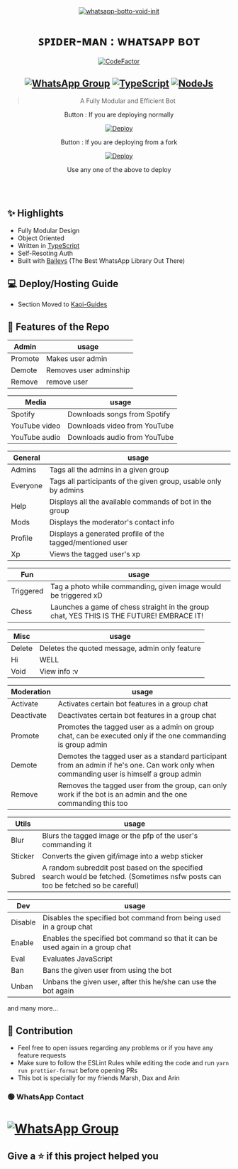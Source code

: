 <div align="center">
<a href="https://ibb.co/wQ4GK21"><img src="https://c.tenor.com/KZ-tKYgNvR0AAAAC/spider-man.gif" alt="whatsapp-botto-void-init" border="0"></a>

# **ꜱᴘɪᴅᴇʀ-ᴍᴀɴ : ᴡʜᴀᴛꜱᴀᴘᴘ ʙᴏᴛ**
[![CodeFactor](https://www.codefactor.io/repository/github/prajjwaldatir/kaoi/badge)](https://www.codefactor.io/repository/github/prajjwaldatir/kaoi)
## [![WhatsApp Group](https://img.shields.io/badge/WhatsApp-25D366?style=for-the-badge&logo=whatsapp&logoColor=white)](https://wa.me/919662713165) [![TypeScript](https://img.shields.io/badge/TypeScript-007ACC?style=for-the-badge&logo=typescript&logoColor=white)](https://www.typescriptlang.org/) [![NodeJs](https://img.shields.io/badge/Node.js-43853D?style=for-the-badge&logo=node.js&logoColor=white)](https://nodejs.org/en/)

> A Fully Modular and Efficient Bot <br>

  Button : If you are deploying normally

  
  [![Deploy](https://www.herokucdn.com/deploy/button.png)](https://heroku.com/deploy?template=https://github.com/Pain77/Spider-Man/blob/main)

  Button : If you are deploying from a fork
  
  
 [![Deploy](https://www.herokucdn.com/deploy/button.png)](https://heroku.com/deploy)

  
 Use any one of the above to deploy
  
</div><br/>
<br/>

## ✨ Highlights
- Fully Modular Design
- Object Oriented
- Written in [TypeScript](https://www.typescriptlang.org/)
- Self-Resoting Auth
- Built with [Baileys](https://github.com/adiwajshing/baileys) (The Best WhatsApp Library Out There) 

## 💻 Deploy/Hosting Guide
- Section Moved to [Kaoi-Guides](https://github.com/Hiroto77/Kaoi-Guides)
## 🍥 Features of the Repo
|Admin| usage | 
|------|--------| 
|Promote |  Makes user admin      | 
|Demote |Removes user adminship  |
| Remove | remove user |  

|Media| usage | 
|----|--------| 
|Spotify|  Downloads songs from Spotify| 
|YouTube video |Downloads video from YouTube| 
|YouTube audio| Downloads audio from YouTube|  |Utils| usage | |-----|--------| |Sticker|  Contains sticker related Coomands |  #### Send hi to see if the bot is on or not.

|General| usage |
|----|--------|
|Admins| Tags all the admins in a given group|
|Everyone| Tags all participants of the given group, usable only by admins|
|Help| Displays all the available commands of bot in the group|
|Mods| Displays the moderator's contact info|
|Profile| Displays a generated profile of the tagged/mentioned user|
|Xp| Views the tagged user's xp|

|Fun| usage|
|----|--------|
|Triggered| Tag a photo while commanding, given image would be triggered xD|
|Chess| Launches a game of chess straight in the group chat, YES THIS IS THE FUTURE! EMBRACE IT!|

|Misc| usage|
|----|--------|
|Delete| Deletes the quoted message, admin only feature|
|Hi| WELL|
|Void| View info :v|

|Moderation| usage|
|----|--------|
Activate| Activates certain bot features in a group chat|
|Deactivate| Deactivates certain bot features in a group chat|
|Promote| Promotes the tagged user as a admin on group chat, can be executed only if the one commanding is group admin|
|Demote| Demotes the tagged user as a standard participant from an admin if he's one. Can work only when commanding user is himself a group admin|
|Remove| Removes the tagged user from the group, can only work if the bot is an admin and the one commanding this too|

|Utils| usage|
|----|--------|
|Blur| Blurs the tagged image or the pfp of the user's commanding it|
|Sticker| Converts the given gif/image into a webp sticker|
|Subred| A random subreddit post based on the specified search would be fetched. (Sometimes nsfw posts can too be fetched so be careful)|

|Dev| usage|
|----|--------|
|Disable| Disables the specified bot command from being used in a group chat|
|Enable| Enables the specified bot command so that it can be used again in a group chat|
|Eval| Evaluates JavaScript|
|Ban| Bans the given user from using the bot|
|Unban| Unbans the given user, after this he/she can use the bot again|

and many more...


## 💪 Contribution

+ Feel free to open issues regarding any problems or if you have any feature requests
+ Make sure to follow the ESLint Rules while editing the code and run `yarn run prettier-format` before opening PRs
+ This bot is specially for my friends Marsh, Dax and Arin


### 🟢 WhatsApp Contact
# [![WhatsApp Group](https://img.shields.io/badge/WhatsApp-25D366?style=for-the-badge&logo=whatsapp&logoColor=white)](https://wa.me/919662713165)

## Give a ⭐ if this project helped you
